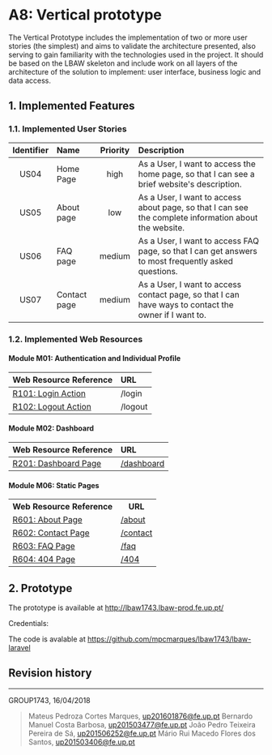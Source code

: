 # A8: Vertical prototype

The Vertical Prototype includes the implementation of two or more user stories (the simplest) and aims to validate the architecture presented, also serving to gain familiarity with the technologies used in the project. It should be based on the LBAW skeleton and include work on all layers of the architecture of the solution to implement: user interface, business logic and data access.

## 1. Implemented Features

### 1.1. Implemented User Stories

| Identifier | Name | Priority | Description |
| :----------:|:--------------|:---------:|:------------|
| US04 | Home Page | high | As a User, I want to access the home page, so that I can see a brief website's description.  |
| US05 | About page | low | As a User, I want to access about page, so that I can see the complete information about the website. |
| US06 | FAQ page | medium | As a User, I want to access FAQ page, so that I can get answers to most frequently asked questions. |
| US07 | Contact page | medium | As a User, I want to access contact page, so that I can have ways to contact the owner if I want to.|

<!-- TODO: User login / logout  and see dashboard only after login

| US01 | Log in | high | As a Visitor, I want to authenticate into the system, so that I can access privileged information.  |
| US14 | Access Dashboard | high | As an Authenticated User, I want to be able to access my dashboard, so that I can inform myself on relevant recent activity.|
| US17 | Log out | high | As a Authenticated User, I want to deauthenticate from the system.|
-->

### 1.2. Implemented Web Resources

#### Module M01: Authentication and Individual Profile

<!-- TODO: Module M01 functionalities on code -->

| Web Resource Reference | URL           |
| :----------------------|:--------------|
| [R101: Login Action](https://github.com/mpcmarques/lbaw1743/blob/master/artifacts/A7/A7.md#r101-login-action) | /login |
| [R102: Logout Action](https://github.com/mpcmarques/lbaw1743/blob/master/artifacts/A7/A7.md#r102-logout-action) | /logout |

#### Module M02: Dashboard

<!-- 
TODO: Dashboard appears after user is logged in
-->

| Web Resource Reference | URL           |
| :----------------------|:--------------|
| [R201: Dashboard Page](https://github.com/mpcmarques/lbaw1743/blob/master/artifacts/A7/A7.md#r101-login-action) | [/dashboard](http://lbaw1743.lbaw-prod.fe.up.pt/dashboard) |

#### Module M06: Static Pages

<table>
  <tr>
    <th>Web Resource Reference</th>
    <th>URL</th>
  </tr>
  <tr>
    <td><a href="https://github.com/mpcmarques/lbaw1743/blob/master/artifacts/A7/A7.md#r601-about-page">R601: About Page</a></td>
    <td><a href="http://lbaw1743.lbaw-prod.fe.up.pt/about">/about</a></td>
  </tr>
  <tr>
    <td><a href="https://github.com/mpcmarques/lbaw1743/blob/master/artifacts/A7/A7.md#r602-contact-page">R602: Contact Page</a></td>
    <td><a href="http://lbaw1743.lbaw-prod.fe.up.pt/contact">/contact</a></td>
  </tr>
  <tr>
    <td><a href="https://github.com/mpcmarques/lbaw1743/blob/master/artifacts/A7/A7.md#r603-faq-page">R603: FAQ Page</a></td>
    <td><a href="http://lbaw1743.lbaw-prod.fe.up.pt/faq">/faq</a></td>
  </tr>
  <tr>
    <td><a href="https://github.com/mpcmarques/lbaw1743/blob/master/artifacts/A7/A7.md#r604-404">R604: 404 Page</a></td>
    <td><a href="http://lbaw1743.lbaw-prod.fe.up.pt/404">/404</a></td>
  </tr>
</table>

## 2. Prototype

The prototype is available at http://lbaw1743.lbaw-prod.fe.up.pt/

Credentials:
  <!-- TODO: username / password -->

The code is avalable at https://github.com/mpcmarques/lbaw1743/lbaw-laravel

## Revision history

<!-- Changes made to the first submission:
1. Item 1
1. Item 2 -->

***

GROUP1743, 16/04/2018

> Mateus Pedroza Cortes Marques, up201601876@fe.up.pt
> Bernardo Manuel Costa Barbosa, up201503477@fe.up.pt
> João Pedro Teixeira Pereira de Sá, up201506252@fe.up.pt
> Mário Rui Macedo Flores dos Santos, up201503406@fe.up.pt
